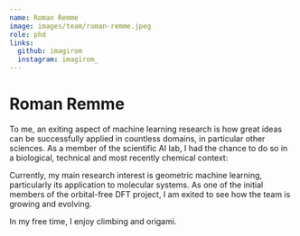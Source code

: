 ```yaml
---
name: Roman Remme
image: images/team/roman-remme.jpeg
role: phd
links:
  github: imagirom
  instagram: imagirom_
---
```


# Roman Remme

To me, an exiting aspect of machine learning research is how great ideas can be successfully applied in countless domains, 
in particular other sciences.
As a member of the scientific AI lab, I had the chance to do so in a biological, technical and most recently chemical context:

Currently, my main research interest is geometric machine learning, particularly its application to molecular systems.
As one of the initial members of the orbital-free DFT project, I am exited to see how the team is growing and evolving.

In my free time, I enjoy climbing and origami.
